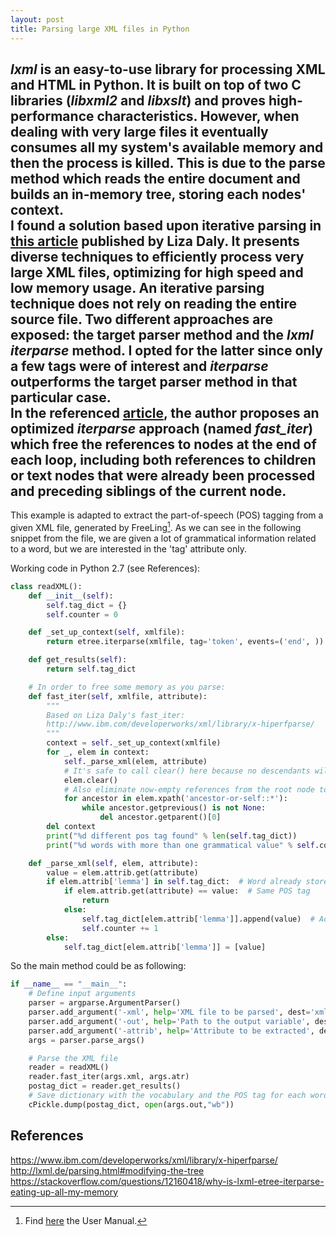 ```yaml
---
layout: post
title: Parsing large XML files in Python
---
```


*lxml* is an easy-to-use library for processing XML and HTML in Python. It is built on top of two C libraries (*libxml2* and *libxslt*) and proves high-performance characteristics. However, when dealing with very large files it eventually consumes all my system's available memory and then the process is killed. This is due to the parse method which reads the entire document and builds an in-memory tree, storing each nodes' context. 
<br />
I found a solution based upon iterative parsing in [this article](https://www.ibm.com/developerworks/xml/library/x-hiperfparse/) published by Liza Daly. It presents diverse techniques to efficiently process very large XML files, optimizing for high speed and low memory usage. An iterative parsing technique does not rely on reading the entire source file. Two different approaches are exposed: the target parser method and the *lxml iterparse* method. I opted for the latter since only a few tags were of interest and *iterparse* outperforms the target parser method in that particular case. 
<br /> 
In the referenced [article](https://www.ibm.com/developerworks/xml/library/x-hiperfparse/), the author proposes an optimized *iterparse* approach (named *fast_iter*) which free the references to nodes at the end of each loop, including both references to children or text nodes that were already been processed and preceding siblings of the current node.
-----
This example is adapted to extract the part-of-speech (POS) tagging from a given XML file, generated by FreeLing[^fn-sample_footnote]. As we can see in the following snippet from the file, we are given a lot of grammatical information related to a word, but we are interested in the 'tag' attribute only. 

<div class="message">
	<sentence id="1">
	  <token id="t1.1" form="When" lemma="when" tag="NP00000" ctag="NP" pos="noun" type="proper" ></token>
	  <token id="t1.2" form="shall" lemma="shall" tag="NCMS000" ctag="NC" pos="noun" type="common" gen="masculine" num="singular" ></token>
	  <token id="t1.3" form="we" lemma="we" tag="RG" ctag="RG" pos="adverb" type="general" ></token>
	  <token id="t1.4" form="three" lemma="three" tag="VMIP3S0" ctag="VMI" pos="verb" type="main" mood="indicative" tense="present" person="3" num="singular" ></token>
	  <token id="t1.5" form="meet" lemma="meet" tag="NCMS000" ctag="NC" pos="noun" type="common" gen="masculine" num="singular" ></token>
	  <token id="t1.6" form="again" lemma="again" tag="NCMS000" ctag="NC" pos="noun" type="common" gen="masculine" num="singular" ></token>
	  <token id="t1.7" form="In" lemma="in" tag="NP00000" ctag="NP" pos="noun" type="proper" ></token>
	  <token id="t1.8" form="thunder" lemma="thunder" tag="VMN0000" ctag="VMN" pos="verb" type="main" mood="infinitive" ></token>
	  <token id="t1.9" form="," lemma="," tag="Fc" ctag="Fc" pos="punctuation" type="comma" ></token>
	  <token id="t1.10" form="lightning" lemma="lightning" tag="NCMS000" ctag="NC" pos="noun" type="common" gen="masculine" num="singular" ></token>
	  <token id="t1.11" form="," lemma="," tag="Fc" ctag="Fc" pos="punctuation" type="comma" ></token>
	  <token id="t1.12" form="or" lemma="or" tag="NCMS000" ctag="NC" pos="noun" type="common" gen="masculine" num="singular" ></token>
	  <token id="t1.13" form="in" lemma="in" tag="RG" ctag="RG" pos="adverb" type="general" ></token>
	  <token id="t1.14" form="rain" lemma="rain" tag="NCMS000" ctag="NC" pos="noun" type="common" gen="masculine" num="singular" ></token>
	  <token id="t1.15" form="?" lemma="?" tag="Fit" ctag="Fit" pos="punctuation" type="questionmark" punctenclose="close" ></token>
	</sentence>
</div>

Working code in Python 2.7 (see References):

```python
class readXML():
    def __init__(self):
        self.tag_dict = {}
        self.counter = 0

    def _set_up_context(self, xmlfile):
        return etree.iterparse(xmlfile, tag='token', events=('end', ))

    def get_results(self):
        return self.tag_dict

    # In order to free some memory as you parse:
    def fast_iter(self, xmlfile, attribute):
        """
        Based on Liza Daly's fast_iter:
        http://www.ibm.com/developerworks/xml/library/x-hiperfparse/
        """
        context = self._set_up_context(xmlfile)
        for _, elem in context:
            self._parse_xml(elem, attribute)
            # It's safe to call clear() here because no descendants will be accessed
            elem.clear()
            # Also eliminate now-empty references from the root node to elem
            for ancestor in elem.xpath('ancestor-or-self::*'):
                while ancestor.getprevious() is not None:
                    del ancestor.getparent()[0]
        del context
        print("%d different pos tag found" % len(self.tag_dict))
        print("%d words with more than one grammatical value" % self.counter)

    def _parse_xml(self, elem, attribute):
        value = elem.attrib.get(attribute)
        if elem.attrib['lemma'] in self.tag_dict:  # Word already stored in dictionary
            if elem.attrib.get(attribute) == value:  # Same POS tag
                return
            else:
                self.tag_dict[elem.attrib['lemma']].append(value)  # Add new grammatical information
                self.counter += 1
        else:
            self.tag_dict[elem.attrib['lemma']] = [value]
```

So the main method could be as following:

```python
if __name__ == "__main__":
	# Define input arguments
    parser = argparse.ArgumentParser()
    parser.add_argument('-xml', help='XML file to be parsed', dest='xml', required=True)
    parser.add_argument('-out', help='Path to the output variable', dest='out', required=True)
    parser.add_argument('-attrib', help='Attribute to be extracted', dest='atr', default='tag')
    args = parser.parse_args()

    # Parse the XML file
    reader = readXML()
    reader.fast_iter(args.xml, args.atr)
    postag_dict = reader.get_results()
    # Save dictionary with the vocabulary and the POS tag for each word 
    cPickle.dump(postag_dict, open(args.out,"wb"))
```

## References
https://www.ibm.com/developerworks/xml/library/x-hiperfparse/ <br />
http://lxml.de/parsing.html#modifying-the-tree <br />
https://stackoverflow.com/questions/12160418/why-is-lxml-etree-iterparse-eating-up-all-my-memory <br />

[^fn-sample_footnote]: Find [here](https://talp-upc.gitbooks.io/freeling-user-manual/content/index.html) the User Manual.